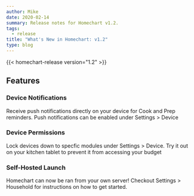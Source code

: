 ```yaml
---
author: Mike
date: 2020-02-14
summary: Release notes for Homechart v1.2.
tags:
  - release
title: "What's New in Homechart: v1.2"
type: blog
---
```


{{< homechart-release version="1.2" >}}

## Features

### Device Notifications

Receive push notifications directly on your device for Cook and Prep reminders.  Push notifications can be enabled under Settings > Device

### Device Permissions
Lock devices down to specfic modules under Settings > Device.  Try it out on your kitchen tablet to prevent it from accessing your budget

### Self-Hosted Launch
Homechart can now be ran from your own server!  Checkout Settings > Household for instructions on how to get started.
